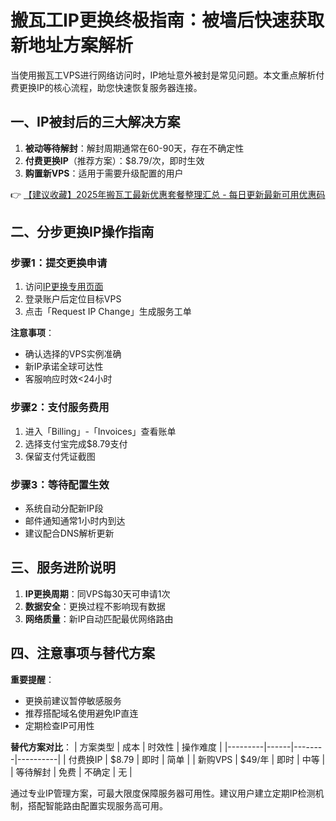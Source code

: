 # 搬瓦工IP更换终极指南：被墙后快速获取新地址方案解析

当使用搬瓦工VPS进行网络访问时，IP地址意外被封是常见问题。本文重点解析付费更换IP的核心流程，助您快速恢复服务器连接。

## 一、IP被封后的三大解决方案

1. **被动等待解封**：解封周期通常在60-90天，存在不确定性
2. **付费更换IP**（推荐方案）：$8.79/次，即时生效
3. **购置新VPS**：适用于需要升级配置的用户

👉 [【建议收藏】2025年搬瓦工最新优惠套餐整理汇总 - 每日更新最新可用优惠码](https://bit.ly/banwagon)

## 二、分步更换IP操作指南

### 步骤1：提交更换申请
1. 访问[IP更换专用页面](https://bit.ly/banwagon)
2. 登录账户后定位目标VPS
3. 点击「Request IP Change」生成服务工单

**注意事项**：
- 确认选择的VPS实例准确
- 新IP承诺全球可达性
- 客服响应时效<24小时

### 步骤2：支付服务费用
1. 进入「Billing」-「Invoices」查看账单
2. 选择支付宝完成$8.79支付
3. 保留支付凭证截图

### 步骤3：等待配置生效
- 系统自动分配新IP段
- 邮件通知通常1小时内到达
- 建议配合DNS解析更新

## 三、服务进阶说明

1. **IP更换周期**：同VPS每30天可申请1次
2. **数据安全**：更换过程不影响现有数据
3. **网络质量**：新IP自动匹配最优网络路由

## 四、注意事项与替代方案

**重要提醒**：
- 更换前建议暂停敏感服务
- 推荐搭配域名使用避免IP直连
- 定期检查IP可用性

**替代方案对比**：
| 方案类型 | 成本 | 时效性 | 操作难度 |
|---------|------|--------|----------|
| 付费换IP | $8.79 | 即时 | 简单 |
| 新购VPS | $49/年 | 即时 | 中等 |
| 等待解封 | 免费 | 不确定 | 无 |

通过专业IP管理方案，可最大限度保障服务器可用性。建议用户建立定期IP检测机制，搭配智能路由配置实现服务高可用。